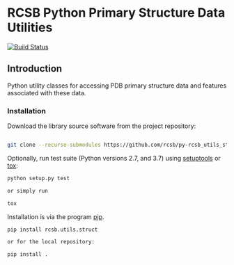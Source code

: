 # RCSB Python Primary Structure Data Utilities

[![Build Status](https://dev.azure.com/rcsb/RCSB%20PDB%20Python%20Projects/_apis/build/status/rcsb.py-rcsb_utils_struct?branchName=master)](https://dev.azure.com/rcsb/RCSB%20PDB%20Python%20Projects/_build/latest?definitionId=2&branchName=master)

## Introduction

Python utility classes for accessing PDB primary structure data and features
associated with these data.

### Installation

Download the library source software from the project repository:

```bash

git clone --recurse-submodules https://github.com/rcsb/py-rcsb_utils_struct.git

```

Optionally, run test suite (Python versions 2.7, and 3.7) using
[setuptools](https://setuptools.readthedocs.io/en/latest/) or
[tox](http://tox.readthedocs.io/en/latest/example/platform.html):

```bash
python setup.py test

or simply run

tox
```

Installation is via the program [pip](https://pypi.python.org/pypi/pip).

```bash
pip install rcsb.utils.struct

or for the local repository:

pip install .
```
